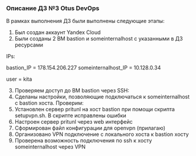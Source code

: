 ### Описание ДЗ №3 Otus DevOps

В рамках выполнения ДЗ были выполнены следующие этапы:
1. Был создан аккаунт Yandex Cloud
2. Были созданы 2 ВМ bastion и someinternalhost с указанными в ДЗ ресурсами

IPs:

bastion_IP = 178.154.206.227
someinternalhost_IP = 10.128.0.34

user = kita

3. Проверяем доступ до ВМ bastion через SSH:
4. Сделаны настройки, позволяющие подключаться к someinternalhost с bastion хоста. Проверим:
5. Установлен сервер pritunl на хост bastion при помощи скрипта setupvpn.sh. В скрипте исправлены ошибки
6. Настроен сервер pritunl через web интерфейс
7. Сформирован файл конфигурации для openvpn (прилагаю)
8. Организовано VPN подключение с локального хоста к bastion хосту
9. Проверена возможность подключения по ssh к хосту someinternalhost через VPN
